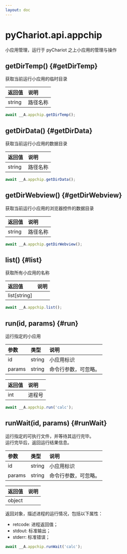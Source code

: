 ```yaml
---
layout: doc
---
```


# pyChariot.api.appchip

小应用管理，运行于 pyChariot 之上小应用的管理与操作

## getDirTemp() <Badge type="tip" text="Since 25.3.5.1" /> {#getDirTemp}

获取当前运行小应用的临时目录

| 返回值    | 说明   |
|:-------|:-----|
| string | 路径名称 |

```javascript
await __A.appchip.getDirTemp();
```

## getDirData() <Badge type="tip" text="Since 25.3.5.1" /> {#getDirData}

获取当前运行小应用的数据目录

| 返回值    | 说明   |
|:-------|:-----|
| string | 路径名称 |

```javascript
await __A.appchip.getDirData();
```

## getDirWebview() <Badge type="tip" text="Since 25.3.5.1" /> {#getDirWebview}

获取当前运行小应用的浏览器控件的数据目录

| 返回值    | 说明   |
|:-------|:-----|
| string | 路径名称 |

```javascript
await __A.appchip.getDirWebview();
```

## list() <Badge type="tip" text="Since 25.3.5.1" /> {#list}

获取所有小应用的名称

| 返回值          | 说明 |
|:-------------|:---|
| list[string] |    |

```javascript
await __A.appchip.list();
```

## run(id, params) <Badge type="tip" text="Since 25.3.5.1" /> {#run}

运行指定的小应用

| 参数     | 类型     | 说明         |
|:-------|:-------|:-----------|
| id     | string | 小应用标识      |   
| params | string | 命令行参数，可忽略。 |   

| 返回值 | 说明  |
|:----|:----|
| int | 进程号 |

```javascript
await __A.appchip.run('calc');
```

## runWait(id, params) <Badge type="tip" text="Since 25.3.5.1" /> {#runWait}

运行指定的可执行文件，并等待其运行完毕。<br />运行完毕后，返回运行结果信息。

| 参数     | 类型     | 说明         |
|:-------|:-------|:-----------|
| id     | string | 小应用标识      |   
| params | string | 命令行参数，可忽略。 |   

| 返回值    | 说明 |
|:-------|:---|
| object |    |

返回对象，描述进程的运行情况，包括以下属性：

- retcode: 进程返回值；
- stdout: 标准输出；
- stderr: 标准错误；

```javascript
await __A.appchip.runWait('calc');
```
